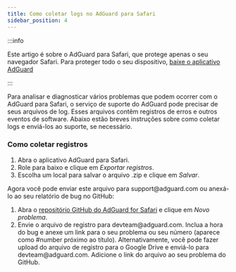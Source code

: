 ```yaml
---
title: Como coletar logs no AdGuard para Safari
sidebar_position: 4
---
```


:::info

Este artigo é sobre o AdGuard para Safari, que protege apenas o seu navegador Safari. Para proteger todo o seu dispositivo, [baixe o aplicativo AdGuard](https://agrd.io/download-kb-adblock)

:::

Para analisar e diagnosticar vários problemas que podem ocorrer com o AdGuard para Safari, o serviço de suporte do AdGuard pode precisar de seus arquivos de log. Esses arquivos contêm registros de erros e outros eventos de software. Abaixo estão breves instruções sobre como coletar logs e enviá-los ao suporte, se necessário.

### Como coletar registros

1. Abra o aplicativo AdGuard para Safari.
2. Role para baixo e clique em _Exportar registros_.
3. Escolha um local para salvar o arquivo .zip e clique em _Salvar_.

Agora você pode enviar este arquivo para support\@adguard.com ou anexá-lo ao seu relatório de bug no GitHub:

1. Abra o [repositório GitHub do AdGuard for Safari](https://github.com/AdguardTeam/AdGuardForSafari/issues) e clique em _Novo problema_.
2. Envie o arquivo de registro para devteam\@adguard.com. Inclua a hora do bug e anexe um link para o seu problema ou seu número (aparece como #number próximo ao título).
   Alternativamente, você pode fazer upload do arquivo de registro para o Google Drive e enviá-lo para devteam\@adguard.com. Adicione o link do arquivo ao seu problema do GitHub.
